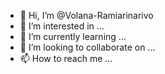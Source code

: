 - 👋 Hi, I’m @Volana-Ramiarinarivo
- 👀 I’m interested in ...
- 🌱 I’m currently learning ...
- 💞️ I’m looking to collaborate on ...
- 📫 How to reach me ...

<!---
Volana-Ramiarinarivo/Volana-Ramiarinarivo is a ✨ special ✨ repository because its `README.md` (this file) appears on your GitHub profile.
You can click the Preview link to take a look at your changes.
--->
